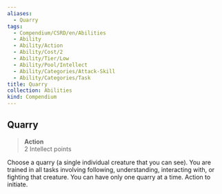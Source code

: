 ```yaml
---
aliases:
  - Quarry
tags:
  - Compendium/CSRD/en/Abilities
  - Ability
  - Ability/Action
  - Ability/Cost/2
  - Ability/Tier/Low
  - Ability/Pool/Intellect
  - Ability/Categories/Attack-Skill
  - Ability/Categories/Task
title: Quarry
collection: Abilities
kind: Compendium
---
```

## Quarry  
>**Action**  
>2 Intellect points
  
Choose a quarry (a single individual creature that you can see). You are trained in all tasks involving following, understanding, interacting with, or fighting that creature. You can have only one quarry at a time. Action to initiate.